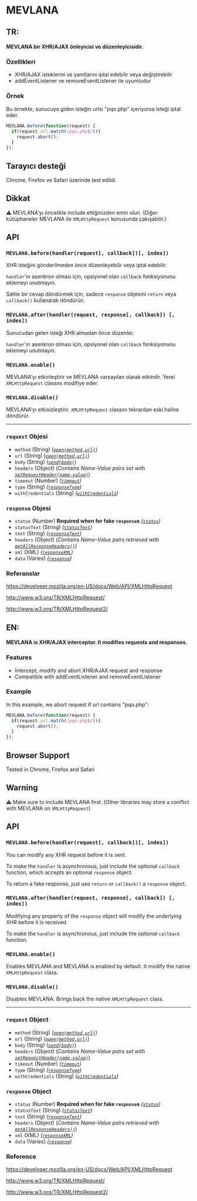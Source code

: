 # MEVLANA

## TR:
#### MEVLANA bir XHR/AJAX önleyicisi ve düzenleyicisidir.

### Özellikleri

* XHR/AJAX isteklerini ve yanıtlarını iptal edebilir veya değiştirebilir
* addEventListener ve removeEventListener ile uyumludur

### Örnek

Bu örnekte, sunucuya giden isteğin urlsi "pqo.php" içeriyorsa isteği iptal eder.

``` javascript
MEVLANA.before(function(request) {
  if(request.url.match(/pqo.php$/)){
    request.abort();
  }
});
```

## Tarayıcı desteği
Chrome, Firefox ve Safari üzerinde test edildi.

## Dikkat

:warning: MEVLANA'yı öncelikle include ettiğinizden emin olun. (Diğer kütüphaneler MEVLANA ile `XMLHttpRequest` konusunda çakışabilir.)

## API

### `MEVLANA.before(handler(request[, callback])[, index])`

XHR isteğini gönderilmeden önce düzenleyebilir veya iptal edebilir.

`handler`'ın asenkron olması için, opsiyonel olan `callback` fonksiyonunu eklemeyi unutmayın.

Sahte bir cevap döndürmek için, sadece `response` objesini `return` veya `callback()` kullanarak döndürün.

### `MEVLANA.after(handler(request, response[, callback]) [, index])`

Sunucudan gelen isteği XHR almadan önce düzenler.

`handler`'ın asenkron olması için, opsiyonel olan `callback` fonksiyonunu eklemeyi unutmayın.

### `MEVLANA.enable()`

MEVLANA'yı etkinleştirir ve MEVLANA varsayılan olarak etkindir. Yerel `XMLHttpRequest` classını modifiye eder.

### `MEVLANA.disable()`

MEVLANA'yı etkisizleştirir. `XMLHttpRequest` classını tekrardan eski haline döndürür.

---

### `request` Objesi

* `method` (String) (*<a href="https://developer.mozilla.org/en-US/docs/Web/API/XMLHttpRequest#open()">`open(method,url)`</a>*)
* `url` (String) (*<a href="https://developer.mozilla.org/en-US/docs/Web/API/XMLHttpRequest#open()">`open(method,url)`</a>*)
* `body` (String) (*<a href="https://developer.mozilla.org/en-US/docs/Web/API/XMLHttpRequest#send()">`send(body)`</a>*)
* `headers` (Object) (*Contains Name-Value pairs set with <a href="https://developer.mozilla.org/en-US/docs/Web/API/XMLHttpRequest#setRequestHeader()">`setRequestHeader(name,value)`</a>*)
* `timeout` (Number) *([`timeout`](https://developer.mozilla.org/en-US/docs/Web/API/XMLHttpRequest#timeout))*
* `type` (String) *([`responseType`](https://developer.mozilla.org/en-US/docs/Web/API/XMLHttpRequest#responseType))*
* `withCredentials` (String) *([`withCredentials`](https://developer.mozilla.org/en-US/docs/Web/API/XMLHttpRequest#withCredentials))*

### `response` Objesi

* `status` (Number) **Required when for fake `response`s** *([`status`](https://developer.mozilla.org/en-US/docs/Web/API/XMLHttpRequest#status))*
* `statusText` (String) *([`statusText`](https://developer.mozilla.org/en-US/docs/Web/API/XMLHttpRequest#statusText))*
* `text` (String) *([`responseText`](https://developer.mozilla.org/en-US/docs/Web/API/XMLHttpRequest#responseText))*
* `headers` (Object) (*Contains Name-Value pairs retrieved with <a href="https://developer.mozilla.org/en-US/docs/Web/API/XMLHttpRequest#getAllResponseHeaders()">`getAllResponseHeaders()`</a>*)
* `xml` (XML) *([`responseXML`](https://developer.mozilla.org/en-US/docs/Web/API/XMLHttpRequest#responseXML))*
* `data` (Varies) *([`response`](https://developer.mozilla.org/en-US/docs/Web/API/XMLHttpRequest#response))*

### Referanslar

https://developer.mozilla.org/en-US/docs/Web/API/XMLHttpRequest

http://www.w3.org/TR/XMLHttpRequest/

http://www.w3.org/TR/XMLHttpRequest2/

## EN:
#### MEVLANA is XHR/AJAX interceptor. It modifies requests and responses.

### Features

* Intercept, modify and abort XHR/AJAX request and response
* Compatible with addEventListener and removeEventListener

### Example

In this example, we abort request if url contains "pqo.php":

``` javascript
MEVLANA.before(function(request) {
  if(request.url.match(/pqo.php$/)){
    request.abort();
  }
});
```

## Browser Support
Tested in Chrome, Firefox and Safari

## Warning

:warning: Make sure to include MEVLANA first. (Other libraries may store a conflict with MEVLANA on `XMLHttpRequest`)

## API

### `MEVLANA.before(handler(request[, callback])[, index])`

You can modify any XHR request before it is sent.

To make the `handler` is asynchronous, just include the optional `callback` function, which accepts an optional `response` object.

To return a fake response, just use `return` or `callback()` a `response` object.

### `MEVLANA.after(handler(request, response[, callback]) [, index])`

Modifying any property of the `response` object will modify the underlying XHR before it is received.

To make the `handler` is asynchronous, just include the optional `callback` function.

### `MEVLANA.enable()`

Enables MEVLANA and MEVLANA is enabled by default. It modify the native `XMLHttpRequest` class.

### `MEVLANA.disable()`

Disables MEVLANA. Brings back the native `XMLHttpRequest` class.

---

### `request` Object

* `method` (String) (*<a href="https://developer.mozilla.org/en-US/docs/Web/API/XMLHttpRequest#open()">`open(method,url)`</a>*)
* `url` (String) (*<a href="https://developer.mozilla.org/en-US/docs/Web/API/XMLHttpRequest#open()">`open(method,url)`</a>*)
* `body` (String) (*<a href="https://developer.mozilla.org/en-US/docs/Web/API/XMLHttpRequest#send()">`send(body)`</a>*)
* `headers` (Object) (*Contains Name-Value pairs set with <a href="https://developer.mozilla.org/en-US/docs/Web/API/XMLHttpRequest#setRequestHeader()">`setRequestHeader(name,value)`</a>*)
* `timeout` (Number) *([`timeout`](https://developer.mozilla.org/en-US/docs/Web/API/XMLHttpRequest#timeout))*
* `type` (String) *([`responseType`](https://developer.mozilla.org/en-US/docs/Web/API/XMLHttpRequest#responseType))*
* `withCredentials` (String) *([`withCredentials`](https://developer.mozilla.org/en-US/docs/Web/API/XMLHttpRequest#withCredentials))*

### `response` Object

* `status` (Number) **Required when for fake `response`s** *([`status`](https://developer.mozilla.org/en-US/docs/Web/API/XMLHttpRequest#status))*
* `statusText` (String) *([`statusText`](https://developer.mozilla.org/en-US/docs/Web/API/XMLHttpRequest#statusText))*
* `text` (String) *([`responseText`](https://developer.mozilla.org/en-US/docs/Web/API/XMLHttpRequest#responseText))*
* `headers` (Object) (*Contains Name-Value pairs retrieved with <a href="https://developer.mozilla.org/en-US/docs/Web/API/XMLHttpRequest#getAllResponseHeaders()">`getAllResponseHeaders()`</a>*)
* `xml` (XML) *([`responseXML`](https://developer.mozilla.org/en-US/docs/Web/API/XMLHttpRequest#responseXML))*
* `data` (Varies) *([`response`](https://developer.mozilla.org/en-US/docs/Web/API/XMLHttpRequest#response))*

### Reference

https://developer.mozilla.org/en-US/docs/Web/API/XMLHttpRequest

http://www.w3.org/TR/XMLHttpRequest/

http://www.w3.org/TR/XMLHttpRequest2/
